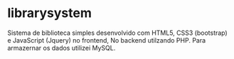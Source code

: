 # librarysystem
Sistema de biblioteca simples desenvolvido com HTML5, CSS3 (bootstrap) e JavaScript (Jquery) no frontend,
No backend utilzando PHP.
Para armazernar os dados utilizei MySQL.

